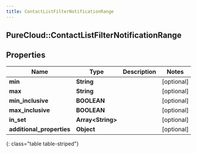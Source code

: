 ```yaml
---
title: ContactListFilterNotificationRange
---
```

## PureCloud::ContactListFilterNotificationRange

## Properties

|Name | Type | Description | Notes|
|------------ | ------------- | ------------- | -------------|
| **min** | **String** |  | [optional] |
| **max** | **String** |  | [optional] |
| **min_inclusive** | **BOOLEAN** |  | [optional] |
| **max_inclusive** | **BOOLEAN** |  | [optional] |
| **in_set** | **Array&lt;String&gt;** |  | [optional] |
| **additional_properties** | **Object** |  | [optional] |
{: class="table table-striped"}


